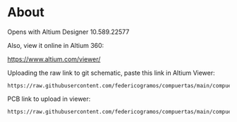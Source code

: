 # About

Opens with Altium Designer 10.589.22577

Also, view it online in Altium 360:

https://www.altium.com/viewer/

Uploading the raw link to git schematic, paste this link in Altium Viewer:

```
https://raw.githubusercontent.com/federicogramos/compuertas/main/compuertas.SchDoc
```

PCB link to upload in viewer:
```
https://raw.githubusercontent.com/federicogramos/compuertas/main/compuertas.PcbDoc
```
